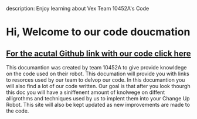 description: Enjoy learning about Vex Team 10452A's Code

# Hi, Welcome to our code doucmation

 ## [For the acutal Github link with our code click here](https://github.com/Zesty-Mustaches/2020-2021-Change-Up)

 This documantion was created by team 10452A to give provide knowldege on the code used on their robot. This documation will provide you with links to resorces used by our team to delvop our code. In this documantion you will also find a lot of our code written. Our goal is that after you look thourgh this doc you will have a siniffenent amount of knolwege on diffent alligrothms and techniques used by us to implent them into your Change Up Robot. This site will also be kept updated as new improvements are made to the code.  